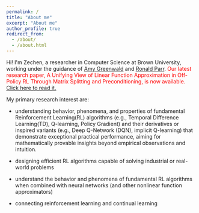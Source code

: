 ```yaml
---
permalink: /
title: "About me"
excerpt: "About me"
author_profile: true
redirect_from: 
  - /about/
  - /about.html
---
```


Hi! I'm Zechen, a researcher in Computer Science at Brown University, working under the guidance of [Amy Greenwald](https://cs.brown.edu/people/faculty/amy/) and [Ronald Parr](https://users.cs.duke.edu/~parr/). <span style="color:red">
Our latest research paper, A Unifying View of Linear Function Approximation in Off-Policy RL Through Matrix Splitting and Preconditioning, is now available.</span> [Click here to read it.](https://arxiv.org/pdf/2501.01774)

My primary research interest are:

* understanding behavior, phenomena, and properties of fundamental Reinforcement Learning(RL) algorithms (e.g., Temporal Difference Learning(TD), Q-learning, Policy Gradient) and their derivatives or inspired variants (e.g., Deep Q-Network (DQN), implicit Q-learning) that demonstrate exceptional practical performance, aiming for mathematically provable insights beyond empirical observations and intuition.

* designing efficient RL algorithms capable of solving industrial or real-world problems

* understand the behavior and phenomena of fundamental RL algorithms when combined with neural networks (and other nonlinear function approximators)

* connecting reinforcement learning and continual learning



